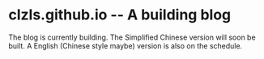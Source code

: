 # clzls.github.io -- A building blog
The blog is currently building. The Simplified Chinese version will soon be built. A English (Chinese style maybe) version is also on the schedule.
